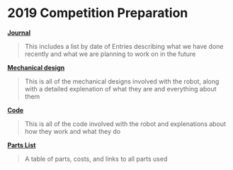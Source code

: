 # 2019 Competition Preparation

**[Journal](journal)**

>This includes a list by date of Entries describing what we have done recently and what we are planning to work on in the future

**[Mechanical design](mechanical)**

>This is all of the mechanical designs involved with the robot, along with a detailed explenation of what they are and everything about them

**[Code](code)**

>This is all of the code involved with the robot and explenations about how they work and what they do

**[Parts List](parts-list)**

> A table of parts, costs, and links to all parts used




